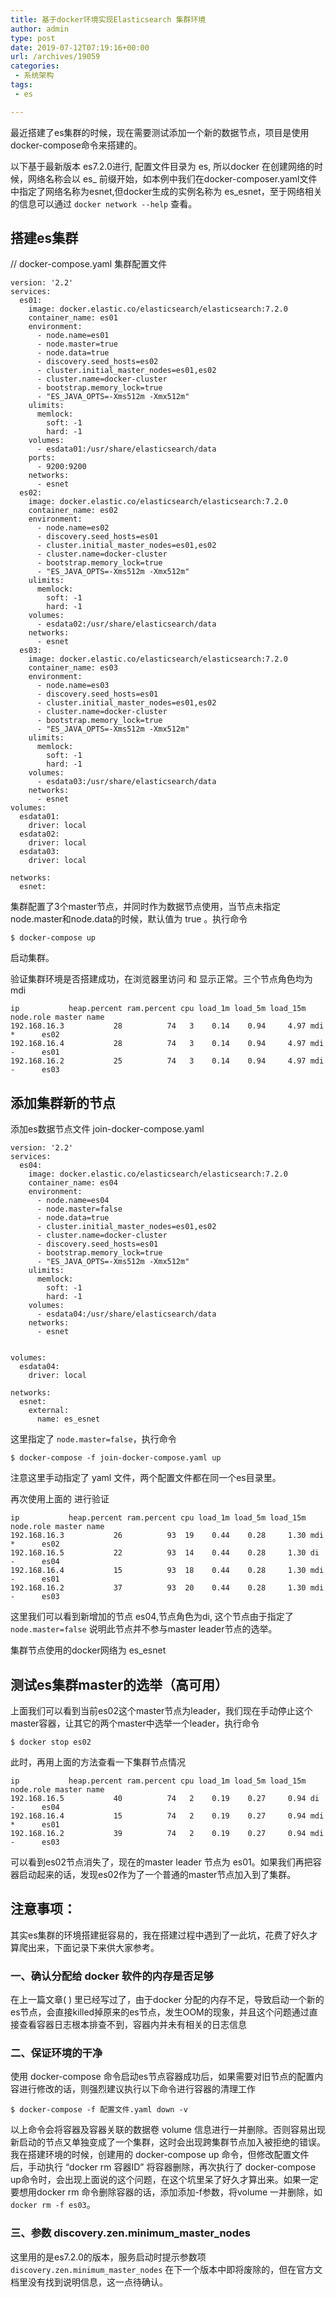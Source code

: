 ```yaml
---
title: 基于docker环境实现Elasticsearch 集群环境
author: admin
type: post
date: 2019-07-12T07:19:16+00:00
url: /archives/19059
categories:
 - 系统架构
tags:
 - es

---
```

最近搭建了es集群的时候，现在需要测试添加一个新的数据节点，项目是使用docker-compose命令来搭建的。

以下基于最新版本 es7.2.0进行, 配置文件目录为 es, 所以docker 在创建网络的时候，网络名称会以 es_ 前缀开始，如本例中我们在docker-composer.yaml文件中指定了网络名称为esnet,但docker生成的实例名称为 es_esnet，至于网络相关的信息可以通过 `docker network --help` 查看。

## 搭建es集群 

// docker-compose.yaml 集群配置文件

```
version: '2.2'
services:
  es01:
    image: docker.elastic.co/elasticsearch/elasticsearch:7.2.0
    container_name: es01
    environment:
      - node.name=es01
      - node.master=true
      - node.data=true
      - discovery.seed_hosts=es02
      - cluster.initial_master_nodes=es01,es02
      - cluster.name=docker-cluster
      - bootstrap.memory_lock=true
      - "ES_JAVA_OPTS=-Xms512m -Xmx512m"
    ulimits:
      memlock:
        soft: -1
        hard: -1
    volumes:
      - esdata01:/usr/share/elasticsearch/data
    ports:
      - 9200:9200
    networks:
      - esnet
  es02:
    image: docker.elastic.co/elasticsearch/elasticsearch:7.2.0
    container_name: es02
    environment:
      - node.name=es02
      - discovery.seed_hosts=es01
      - cluster.initial_master_nodes=es01,es02
      - cluster.name=docker-cluster
      - bootstrap.memory_lock=true
      - "ES_JAVA_OPTS=-Xms512m -Xmx512m"
    ulimits:
      memlock:
        soft: -1
        hard: -1
    volumes:
      - esdata02:/usr/share/elasticsearch/data
    networks:
      - esnet
  es03:
    image: docker.elastic.co/elasticsearch/elasticsearch:7.2.0
    container_name: es03
    environment:
      - node.name=es03
      - discovery.seed_hosts=es01
      - cluster.initial_master_nodes=es01,es02
      - cluster.name=docker-cluster
      - bootstrap.memory_lock=true
      - "ES_JAVA_OPTS=-Xms512m -Xmx512m"
    ulimits:
      memlock:
        soft: -1
        hard: -1
    volumes:
      - esdata03:/usr/share/elasticsearch/data
    networks:
      - esnet
volumes:
  esdata01:
    driver: local
  esdata02:
    driver: local
  esdata03:
    driver: local

networks:
  esnet:

```

集群配置了3个master节点，并同时作为数据节点使用，当节点未指定 node.master和node.data的时候，默认值为 true 。执行命令

```
$ docker-compose up
```

启动集群。

验证集群环境是否搭建成功，在浏览器里访问  和  显示正常。三个节点角色均为mdi

```
ip           heap.percent ram.percent cpu load_1m load_5m load_15m node.role master name
192.168.16.3           28          74   3    0.14    0.94     4.97 mdi       *      es02
192.168.16.4           28          74   3    0.14    0.94     4.97 mdi       -      es01
192.168.16.2           25          74   3    0.14    0.94     4.97 mdi       -      es03
```

## 添加集群新的节点 

添加es数据节点文件 join-docker-compose.yaml

```
version: '2.2'
services:
  es04:
    image: docker.elastic.co/elasticsearch/elasticsearch:7.2.0
    container_name: es04
    environment:
      - node.name=es04
      - node.master=false
      - node.data=true
      - cluster.initial_master_nodes=es01,es02
      - cluster.name=docker-cluster
      - discovery.seed_hosts=es01
      - bootstrap.memory_lock=true
      - "ES_JAVA_OPTS=-Xms512m -Xmx512m"
    ulimits:
      memlock:
        soft: -1
        hard: -1
    volumes:
      - esdata04:/usr/share/elasticsearch/data
    networks:
      - esnet


volumes:
  esdata04:
    driver: local

networks:
  esnet:
    external:
      name: es_esnet

```

这里指定了 `node.master=false`，执行命令

```
$ docker-compose -f join-docker-compose.yaml up
```

注意这里手动指定了 yaml 文件，两个配置文件都在同一个es目录里。

再次使用上面的  进行验证

```
ip           heap.percent ram.percent cpu load_1m load_5m load_15m node.role master name
192.168.16.3           26          93  19    0.44    0.28     1.30 mdi       *      es02
192.168.16.5           22          93  14    0.44    0.28     1.30 di        -      es04
192.168.16.4           15          93  18    0.44    0.28     1.30 mdi       -      es01
192.168.16.2           37          93  20    0.44    0.28     1.30 mdi       -      es03
```

这里我们可以看到新增加的节点 es04,节点角色为di, 这个节点由于指定了 `node.master=false` 说明此节点并不参与master leader节点的选举。

集群节点使用的docker网络为 es_esnet

## 测试es集群master的选举（高可用） 

上面我们可以看到当前es02这个master节点为leader，我们现在手动停止这个master容器，让其它的两个master中选举一个leader，执行命令

```
$ docker stop es02
```

此时，再用上面的方法查看一下集群节点情况

```
ip           heap.percent ram.percent cpu load_1m load_5m load_15m node.role master name
192.168.16.5           40          74   2    0.19    0.27     0.94 di        -      es04
192.168.16.4           15          74   2    0.19    0.27     0.94 mdi       *      es01
192.168.16.2           39          74   2    0.19    0.27     0.94 mdi       -      es03
```

可以看到es02节点消失了，现在的master leader 节点为 es01。如果我们再把容器启动起来的话，发现es02作为了一个普通的master节点加入到了集群。

## 注意事项： 

其实es集群的环境搭建挺容易的，我在搭建过程中遇到了一此坑，花费了好久才算爬出来，下面记录下来供大家参考。

### 一、确认分配给 docker 软件的内存是否足够 

在上一篇文章( ) 里已经写过了，由于docker 分配的内存不足，导致启动一个新的es节点，会直接killed掉原来的es节点，发生OOM的现象，并且这个问题通过直接查看容器日志根本排查不到，容器内并未有相关的日志信息

### 二、保证环境的干净 

使用 docker-compose 命令启动es节点容器成功后，如果需要对旧节点的配置内容进行修改的话，则强烈建议执行以下命令进行容器的清理工作

```
$ docker-compose -f 配置文件.yaml down -v
```

以上命令会将容器及容器关联的数据卷 volume 信息进行一并删除。否则容易出现新启动的节点又单独变成了一个集群，这时会出现跨集群节点加入被拒绝的错误。我在搭建环境的时候，创建用的 docker-compose up 命令，但修改配置文件后，手动执行 “docker rm 容器ID” 将容器删除，再次执行了 docker-compose up命令时，会出现上面说的这个问题，在这个坑里呆了好久才算出来。如果一定要想用docker rm 命令删除容器的话，添加添加-f参数，将volume 一并删除，如 `docker rm -f es03`。

### 三、参数 discovery.zen.minimum_master_nodes 

这里用的是es7.2.0的版本，服务启动时提示参数项`discovery.zen.minimum_master_nodes` 在下一个版本中即将废除的，但在官方文档里没有找到说明信息，这一点待确认。